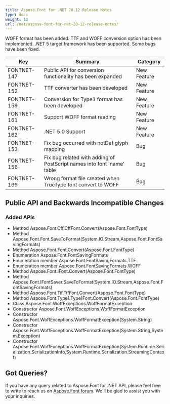```yaml
---
title: Aspose.Font for .NET 20.12 Release Notes
type: docs
weight: 12
url: /net/aspose-font-for-net-20-12-release-notes/
---
```



WOFF format has been added. TTF and WOFF conversion option has been implemented. .NET 5 target framework has been supported. Some bugs have been fixed.


| Key | Summary | Category |
|---|---|---|
| FONTNET-147 | Public API for conversion functionality has been expanded | New Feature |
| FONTNET-152 | TTF converter has been developed | New Feature |
| FONTNET-159 | Conversion for Type1 format has been developed | New Feature |
| FONTNET-161 | Support WOFF format reading | New Feature |
| FONTNET-162 | .NET 5.0 Support | New Feature |
| FONTNET-153 | Fix bug occurred with notDef glyph mapping | Bug |
| FONTNET-156 | Fix bug related with adding of PostScript names into font 'name' table | Bug |
| FONTNET-169 | Wrong format file created when TrueType font convert to WOFF | Bug |

## Public API and Backwards Incompatible Changes
### Added APIs
 * Method Aspose.Font.Cff.CffFont.Convert(Aspose.Font.FontType)
 * Method  Aspose.Font.Font.SaveToFormat(System.IO.Stream,Aspose.Font.FontSavingFormats)
 * Method Aspose.Font.Font.Convert(Aspose.Font.FontType)
 * Enumeration Aspose.Font.FontSavingFormats
 * Enumeration member Aspose.Font.FontSavingFormats.TTF
 * Enumeration member Aspose.Font.FontSavingFormats.WOFF
 * Method Aspose.Font.IFont.Convert(Aspose.Font.FontType)
 * Method Aspose.Font.IFontSaver.SaveToFormat(System.IO.Stream,Aspose.Font.FontSavingFormats)
 * Method Aspose.Font.Ttf.TtfFont.Convert(Aspose.Font.FontType)
 * Method Aspose.Font.Type1.Type1Font.Convert(Aspose.Font.FontType)
 * Class Aspose.Font.WoffExceptions.WoffFormatException
 * Constructor Aspose.Font.WoffExceptions.WoffFormatException
 * Constructor Aspose.Font.WoffExceptions.WoffFormatException(System.String)
 * Constructor Aspose.Font.WoffExceptions.WoffFormatException(System.String,System.Exception)
 * Constructor Aspose.Font.WoffExceptions.WoffFormatException(System.Runtime.Serialization.SerializationInfo,System.Runtime.Serialization.StreamingContext)


## Got Queries?
If you have any query related to Aspose.Font for .NET API, please feel free to write to reach us on [Aspose.Font forum](https://forum.aspose.com/c/font/). We'll be glad to assist you with your inquiries.
